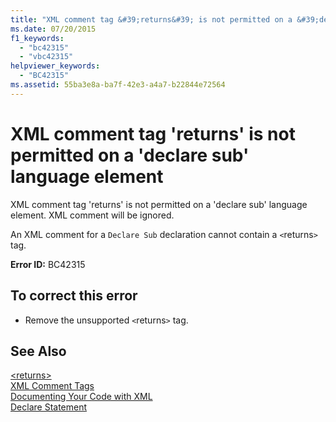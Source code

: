 ```yaml
---
title: "XML comment tag &#39;returns&#39; is not permitted on a &#39;declare sub&#39; language element"
ms.date: 07/20/2015
f1_keywords: 
  - "bc42315"
  - "vbc42315"
helpviewer_keywords: 
  - "BC42315"
ms.assetid: 55ba3e8a-ba7f-42e3-a4a7-b22844e72564
---
```

# XML comment tag &#39;returns&#39; is not permitted on a &#39;declare sub&#39; language element
XML comment tag 'returns' is not permitted on a 'declare sub' language element. XML comment will be ignored.  
  
 An XML comment for a `Declare Sub` declaration cannot contain a `<`returns`>` tag.  
  
 **Error ID:** BC42315  
  
## To correct this error  
  
- Remove the unsupported `<`returns`>` tag.  
  
## See Also  
 [\<returns>](../../visual-basic/language-reference/xmldoc/returns.md)  
 [XML Comment Tags](../../visual-basic/language-reference/xmldoc/recommended-xml-tags-for-documentation-comments.md)  
 [Documenting Your Code with XML](../../visual-basic/programming-guide/program-structure/documenting-your-code-with-xml.md)  
 [Declare Statement](../../visual-basic/language-reference/statements/declare-statement.md)
